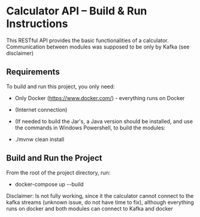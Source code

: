 # Calculator API – Build & Run Instructions
This RESTful API provides the basic functionalities of a calculator. Communication between modules was supposed to be only by Kafka (see disclaimer)

##  Requirements

To build and run this project, you only need:

- Only Docker (https://www.docker.com/) - everything runs on Docker

- (Internet connection)

- (If needed to build the Jar's, a Java version should be installed, and use the commands in Windows Powershell, to build the modules: 
* ./mvnw clean install

## Build and Run the Project

From the root of the project directory, run: 
- docker-compose up --build

Disclaimer: Is not fully working, since it the calculator cannot connect to the kafka streams (unknown issue, do not have time to fix), although everything runs on docker and both modules can connect to Kafka and docker
